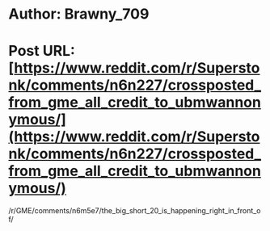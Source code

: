 # Author: Brawny_709
# Post URL: [https://www.reddit.com/r/Superstonk/comments/n6n227/crossposted_from_gme_all_credit_to_ubmwannonymous/](https://www.reddit.com/r/Superstonk/comments/n6n227/crossposted_from_gme_all_credit_to_ubmwannonymous/)


/r/GME/comments/n6m5e7/the_big_short_20_is_happening_right_in_front_of/